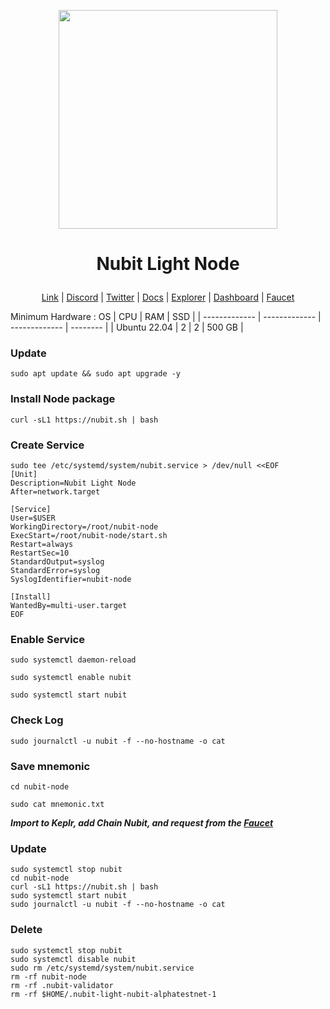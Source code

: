 <p align="center">
  <img height="350" height="350" src="https://github.com/catsmile100/Validator-Testnet/assets/85368621/00e41002-b3ee-4358-8033-5ccadc31dc48">
</p>
<h1>
<p align="center"> Nubit Light Node </p>
</h1>

<p align="center">
  <a href="https://www.nubit.org/">Link</a> |
  <a href="https://discord.com/invite/nubit">Discord</a> |
  <a href="https://x.com/Nubit_org">Twitter</a> |
  <a href="https://docs.nubit.org/">Docs</a> |
  <a href="https://explorer.nubit.org/">Explorer</a> |
  <a href="https://points.nubit.org/">Dashboard</a> |
  <a href="https://faucet.nubit.org/">Faucet</a>
  </p>

Minimum Hardware :
OS  | CPU     | RAM      | SSD     | 
| ------------- | ------------- | ------------- | -------- |
| Ubuntu 22.04 | 2          | 2         | 500 GB  | 

### Update 
```
sudo apt update && sudo apt upgrade -y
```
### Install Node package
```
curl -sL1 https://nubit.sh | bash
```
### Create Service
```
sudo tee /etc/systemd/system/nubit.service > /dev/null <<EOF                                                              
[Unit]
Description=Nubit Light Node
After=network.target

[Service]
User=$USER
WorkingDirectory=/root/nubit-node
ExecStart=/root/nubit-node/start.sh
Restart=always
RestartSec=10
StandardOutput=syslog
StandardError=syslog
SyslogIdentifier=nubit-node

[Install]
WantedBy=multi-user.target
EOF

```
### Enable Service
```
sudo systemctl daemon-reload
```
```
sudo systemctl enable nubit
```
```
sudo systemctl start nubit
```

### Check Log
```
sudo journalctl -u nubit -f --no-hostname -o cat
```
### Save mnemonic
```
cd nubit-node
```
```
sudo cat mnemonic.txt
```
***Import to Keplr, add Chain Nubit, and request from the [Faucet](https://faucet.nubit.org/)***

### Update
```
sudo systemctl stop nubit
cd nubit-node 
curl -sL1 https://nubit.sh | bash
sudo systemctl start nubit
sudo journalctl -u nubit -f --no-hostname -o cat
```

### Delete
```
sudo systemctl stop nubit
sudo systemctl disable nubit
sudo rm /etc/systemd/system/nubit.service
rm -rf nubit-node
rm -rf .nubit-validator
rm -rf $HOME/.nubit-light-nubit-alphatestnet-1 
```
